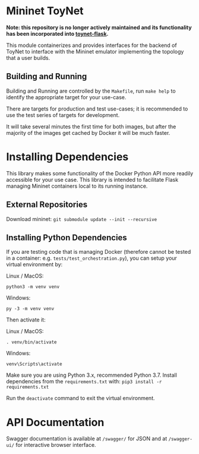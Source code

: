 # Mininet ToyNet

**Note: this repository is no longer actively maintained and its functionality
has been incorporated into
[toynet-flask](https://github.com/Project-Reclass/toynet-flask).**


This module containerizes and provides interfaces for the backend of ToyNet to
interface with the Mininet emulator implementing the topology that a user builds.

## Building and Running

Building and Running are controlled by the `Makefile`, run `make help` to identify
the appropriate target for your use-case.

There are targets for production and test use-cases; it is recommended to use the 
test series of targets for development.

It will take several minutes the first time for both images, but after the
majority of the images get cached by Docker it will be much faster.

# Installing Dependencies

This library makes some functionality of the Docker Python API more readily
accessible for your use case. This library is intended to facilitate Flask
managing Mininet containers local to its running instance.

## External Repositories

Download mininet: `git submodule update --init --recursive` 

## Installing Python Dependencies

If you are testing code that is managing Docker (therefore cannot be tested in
a container: e.g. `tests/test_orchestration.py`), you can setup your virtual
environment by:

Linux / MacOS:
```
python3 -m venv venv
```

Windows:
```
py -3 -m venv venv
```

Then activate it:

Linux / MacOS:
```
. venv/bin/activate
```

Windows:
```
venv\Scripts\activate
```

Make sure you are using Python 3.x, recommended Python 3.7. Install
dependencies from the `requirements.txt` with:
`pip3 install -r requirements.txt`

Run the `deactivate` command to exit the virtual environment.

# API Documentation

Swagger documentation is available at `/swagger/` for JSON and at
`/swagger-ui/` for interactive browser interface.
